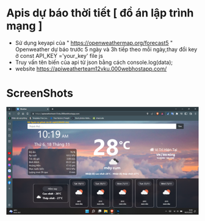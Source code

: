 # Apis dự báo thời tiết [ đồ án lập trình mạng ]
- Sử dụng keyapi của " https://openweathermap.org/forecast5 " Openweather dự báo trước 5 ngày và 3h tiếp theo mỗi ngày,thay đổi key ở const API_KEY ='your_key' file js
- Truy vấn tên biến của api từ json bằng cách console.log(data); 
- website https://apiweatherteam12vku.000webhostapp.com/
# ScreenShots
<img alt="preview" src="imgbackground/preview.png"  > 
